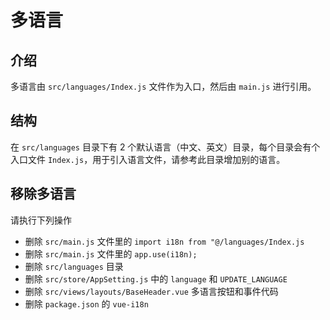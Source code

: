 # 多语言

## 介绍

多语言由 `src/languages/Index.js` 文件作为入口，然后由 `main.js` 进行引用。

## 结构

在 `src/languages` 目录下有 2 个默认语言（中文、英文）目录，每个目录会有个入口文件 `Index.js`，用于引入语言文件，请参考此目录增加别的语言。

## 移除多语言

请执行下列操作

 - 删除 `src/main.js` 文件里的 `import i18n from "@/languages/Index.js`
 - 删除 `src/main.js` 文件里的 `app.use(i18n);`
 - 删除 `src/languages` 目录
 - 删除 `src/store/AppSetting.js` 中的 `language` 和 `UPDATE_LANGUAGE`
 - 删除 `src/views/layouts/BaseHeader.vue` 多语言按钮和事件代码
 - 删除 `package.json` 的 `vue-i18n`